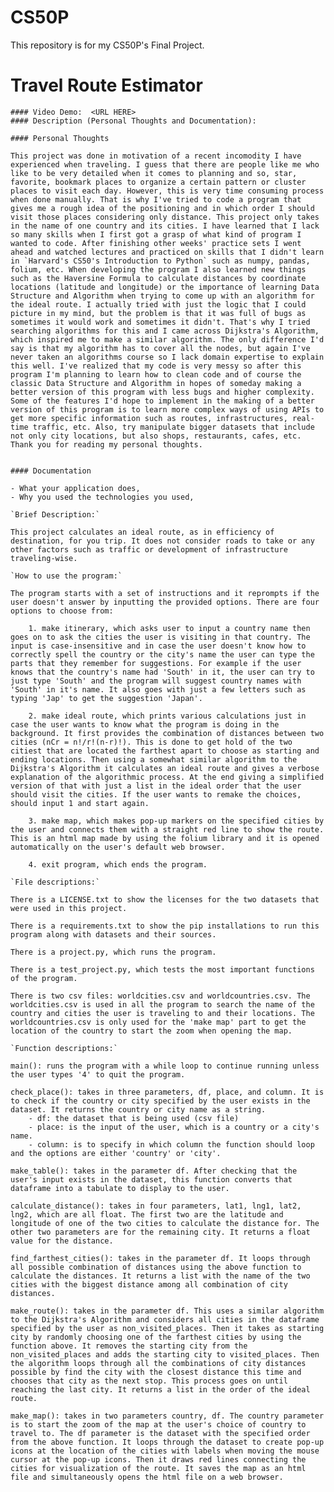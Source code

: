 # CS50P
This repository is for my CS50P's Final Project.

# Travel Route Estimator
    #### Video Demo:  <URL HERE>
    #### Description (Personal Thoughts and Documentation):

    #### Personal Thoughts

    This project was done in motivation of a recent incomodity I have experienced when traveling. I guess that there are people like me who like to be very detailed when it comes to planning and so, star, favorite, bookmark places to organize a certain pattern or cluster places to visit each day. However, this is very time consuming process when done manually. That is why I've tried to code a program that gives me a rough idea of the positioning and in which order I should visit those places considering only distance. This project only takes in the name of one country and its cities. I have learned that I lack so many skills when I first got a grasp of what kind of program I wanted to code. After finishing other weeks' practice sets I went ahead and watched lectures and practiced on skills that I didn't learn in `Harvard's CS50's Introduction to Python` such as numpy, pandas, folium, etc. When developing the program I also learned new things such as the Haversine Formula to calculate distances by coordinate locations (latitude and longitude) or the importance of learning Data Structure and Algorithm when trying to come up with an algorithm for the ideal route. I actually tried with just the logic that I could picture in my mind, but the problem is that it was full of bugs as sometimes it would work and sometimes it didn't. That's why I tried searching algorithms for this and I came across Dijkstra's Algorithm, which inspired me to make a similar algorithm. The only difference I'd say is that my algorithm has to cover all the nodes, but again I've never taken an algorithms course so I lack domain expertise to explain this well. I've realized that my code is very messy so after this program I'm planning to learn how to clean code and of course the classic Data Structure and Algorithm in hopes of someday making a better version of this program with less bugs and higher complexity. Some of the features I'd hope to implement in the making of a better version of this program is to learn more complex ways of using APIs to get more specific information such as routes, infrastructures, real-time traffic, etc. Also, try manipulate bigger datasets that include not only city locations, but also shops, restaurants, cafes, etc.
    Thank you for reading my personal thoughts.
    

    #### Documentation

    - What your application does,
    - Why you used the technologies you used,

    `Brief Description:`
    
    This project calculates an ideal route, as in efficiency of destination, for you trip. It does not consider roads to take or any other factors such as traffic or development of infrastructure traveling-wise.
    
    `How to use the program:`
    
    The program starts with a set of instructions and it reprompts if the user doesn't answer by inputting the provided options. There are four options to choose from: 
        
        1. make itinerary, which asks user to input a country name then goes on to ask the cities the user is visiting in that country. The input is case-insensitive and in case the user doesn't know how to correctly spell the country or the city's name the user can type the parts that they remember for suggestions. For example if the user knows that the country's name had 'South' in it, the user can try to just type 'South' and the program will suggest country names with 'South' in it's name. It also goes with just a few letters such as typing 'Jap' to get the suggestion 'Japan'.
        
        2. make ideal route, which prints various calculations just in case the user wants to know what the program is doing in the background. It first provides the combination of distances between two cities (nCr = n!/r!(n-r)!). This is done to get hold of the two citiest that are located the farthest apart to choose as starting and ending locations. Then using a somewhat similar algorithm to the Dijkstra's Algorithm it calculates an ideal route and gives a verbose explanation of the algorithmic process. At the end giving a simplified version of that with just a list in the ideal order that the user should visit the cities. If the user wants to remake the choices, should input 1 and start again.
        
        3. make map, which makes pop-up markers on the specified cities by the user and connects them with a straight red line to show the route. This is an html map made by using the folium library and it is opened automatically on the user's default web browser. 

        4. exit program, which ends the program.

    `File descriptions:`

    There is a LICENSE.txt to show the licenses for the two datasets that were used in this project.
    
    There is a requirements.txt to show the pip installations to run this program along with datasets and their sources.

    There is a project.py, which runs the program.
    
    There is a test_project.py, which tests the most important functions of the program.
    
    There is two csv files: worldcities.csv and worldcountries.csv. The worldcities.csv is used in all the program to search the name of the country and cities the user is traveling to and their locations. The worldcountries.csv is only used for the 'make map' part to get the location of the country to start the zoom when opening the map.
    
    `Function descriptions:`
    
    main(): runs the program with a while loop to continue running unless the user types '4' to quit the program.
    
    check_place(): takes in three parameters, df, place, and column. It is to check if the country or city specified by the user exists in the dataset. It returns the country or city name as a string.
        - df: the dataset that is being used (csv file)
        - place: is the input of the user, which is a country or a city's name.
        - column: is to specify in which column the function should loop and the options are either 'country' or 'city'.
    
    make_table(): takes in the parameter df. After checking that the user's input exists in the dataset, this function converts that dataframe into a tabulate to display to the user.
    
    calculate_distance(): takes in four parameters, lat1, lng1, lat2, lng2, which are all float. The first two are the latitude and longitude of one of the two cities to calculate the distance for. The other two parameters are for the remaining city. It returns a float value for the distance.
    
    find_farthest_cities(): takes in the parameter df. It loops through all possible combination of distances using the above function to calculate the distances. It returns a list with the name of the two cities with the biggest distance among all combination of city distances.
    
    make_route(): takes in the parameter df. This uses a similar algorithm to the Dijkstra's Algorithm and considers all cities in the dataframe specified by the user as non_visited_places. Then it takes as starting city by randomly choosing one of the farthest cities by using the function above. It removes the starting city from the non_visited_places and adds the starting city to visited_places. Then the algorithm loops through all the combinations of city distances possible by find the city with the closest distance this time and chooses that city as the next stop. This process goes on until reaching the last city. It returns a list in the order of the ideal route.
    
    make_map(): takes in two parameters country, df. The country parameter is to start the zoom of the map at the user's choice of country to travel to. The df parameter is the dataset with the specified order from the above function. It loops through the dataset to create pop-up icons at the location of the cities with labels when moving the mouse cursor at the pop-up icons. Then it draws red lines connecting the cities for visualization of the route. It saves the map as an html file and simultaneously opens the html file on a web browser.